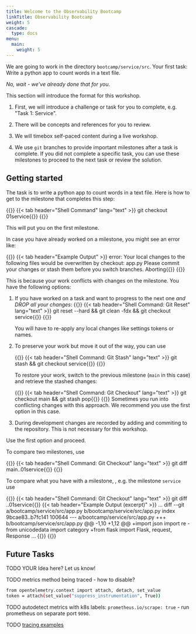 ```yaml
---
title: Welcome to the Observability Bootcamp
linkTitle: Observability Bootcamp
weight: 5
cascade:
  type: docs
menu:
  main:
    weight: 5
---
```

We are going to work in the directory `bootcamp/service/src`.
Your first task: Write a python app to count words in a text file.

*No, wait - we've already done that for you*.

This section will introduce the format for this workshop.

1. First, we will introduce a challenge or task for you to complete, e.g. "Task 1: Service".

1. There will be concepts and references for you to review.

1. We will timebox self-paced content during a live workshop.

1. We use `git` branches to provide important milestones after a task is complete. If you did not complete a specific task, you can use these milestones to proceed to the next task or review the solution.

## Getting started

The task is to write a python app to count words in a text file.
Here is how to get to the milestone that completes this step:

{{<tabpane>}}
{{< tab header="Shell Command" lang="text" >}}
git checkout 01service{{</tab>}}
{{</tabpane>}}

This will put you on the first milestone.

In case you have already worked on a milestone, you might see an error like:

{{<tabpane>}}
{{< tab header="Example Output" >}}
error: Your local changes to the following files would be overwritten by checkout:
    app.py
Please commit your changes or stash them before you switch branches.
Aborting{{</tab>}}
{{</tabpane>}}

This is because your work conflicts with changes on the milestone. You have the following options:

1. If you have worked on a task and want to progress to the next one *and DROP all your changes*:
    {{<tabpane>}}
    {{< tab header="Shell Command: Git Reset" lang="text" >}}
    git reset --hard && git clean -fdx && git checkout service{{</tab>}}
    {{</tabpane>}}

    You will have to re-apply any local changes like settings tokens or names.

1. To preserve your work but move it out of the way, you can use

    {{<tabpane>}}
    {{< tab header="Shell Command: Git Stash" lang="text" >}}
    git stash && git checkout service{{</tab>}}
    {{</tabpane>}}

    To restore your work, switch to the previous milestone (`main` in this case) and retrieve the stashed changes:

    {{<tabpane>}}
    {{< tab header="Shell Command: Git Checkout" lang="text" >}}
    git checkout main && git stash pop{{</tab>}}
    {{</tabpane>}}
    Sometimes you run into conflicting changes with this approach. We recommend you use the first option in this case.

1. During development changes are recorded by adding and commiting to the repository. This is not necessary for this workshop.

Use the first option and proceed.

To compare two milestones, use

{{<tabpane>}}
{{< tab header="Shell Command: Git Checkout" lang="text" >}}
git diff main..01service{{</tab>}}
{{</tabpane>}}

To compare what you have with a milestone, , e.g. the milestone `service` use

{{<tabpane>}}
{{< tab header="Shell Command: Git Checkout" lang="text" >}}
git diff ..01service{{</tab>}}
{{< tab header="Example Output (excerpt)" >}}
...
diff --git a/bootcamp/service/src/app.py b/bootcamp/service/src/app.py
index 9bcae83..b7fc141 100644
--- a/bootcamp/service/src/app.py
+++ b/bootcamp/service/src/app.py
@@ -1,10 +1,12 @@
+import json
 import re
-from unicodedata import category
+from flask import Flask, request, Response
...
{{</tab>}}
{{</tabpane>}}
## Future Tasks

TODO YOUR Idea here? Let us know!

TODO metrics method being traced - how to disable?

```bash
from opentelemetry.context import attach, detach, set_value
token = attach(set_value("suppress_instrumentation", True))
```

TODO autodetect metrics with k8s labels: `prometheus.io/scrape: true` - run prometheus on separate port `9090`.

TODO [tracing examples][py-trace-ex]

[py-trace-ex]: https://github.com/open-telemetry/opentelemetry-python/blob/main/docs/examples/
